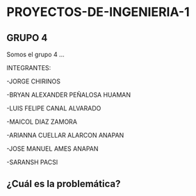 # PROYECTOS-DE-INGENIERIA-1
## **GRUPO 4**



Somos el grupo 4 ... 

INTEGRANTES:

-JORGE CHIRINOS

-BRYAN ALEXANDER PEÑALOSA HUAMAN

-LUIS FELIPE CANAL ALVARADO

-MAICOL DIAZ ZAMORA

-ARIANNA CUELLAR ALARCON ANAPAN

-JOSE MANUEL AMES ANAPAN

-SARANSH PACSI

## ¿Cuál es la problemática?
